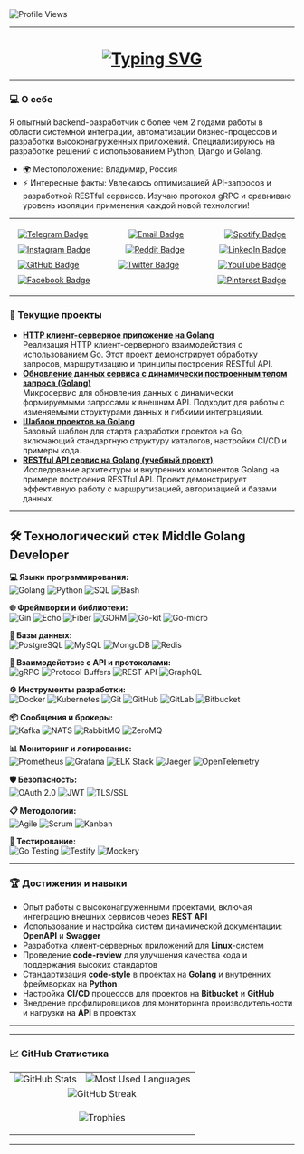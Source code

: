 <img src="https://komarev.com/ghpvc/?username=ako10sei&style=flat-square&color=blue" alt="Profile Views" />

---

<h1 align = "center">
<a href="https://git.io/typing-svg"><img src="https://readme-typing-svg.demolab.com?font=Fira+Code&size=90&duration=2000&pause=1000&color=1FF724&background=000000F0&center=true&vCenter=true&multiline=true&width=1920&height=384&lines=Привет!;Меня+зовут+Александр+;Golang+developer" alt="Typing SVG" /></a>
</h1>

---

### 💻 О себе
Я опытный backend-разработчик с более чем 2 годами работы в области системной интеграции, автоматизации бизнес-процессов и разработки высоконагруженных приложений. Специализируюсь на разработке решений с использованием Python, Django и Golang.

- 🌍 Местоположение: Владимир, Россия
- ⚡ Интересные факты: Увлекаюсь оптимизацией API-запросов и разработкой RESTful сервисов. Изучаю протокол gRPC и сравниваю уровень изоляции применения каждой новой технологии!

---

<p align="center" style="display: flex; justify-content: space-between; flex-wrap: wrap; padding: 0 10px;">
  <a href="https://t.me/akkkotensssei">
    <img src="https://img.shields.io/badge/-Telegram-2CA5E0?style=flat&logo=telegram&logoColor=white" alt="Telegram Badge" style="margin: 5px;" />
  </a>
  <a href="mailto:sashalom666@gmail.com">
    <img src="https://img.shields.io/badge/-Email-D14836?style=flat&logo=gmail&logoColor=white" alt="Email Badge" style="margin: 5px;" />
  </a>
  <a href="https://open.spotify.com/user/31v73pd2krvezqncs6todeehcx7m">
    <img src="https://img.shields.io/badge/-Spotify-1DB954?style=flat&logo=spotify&logoColor=white" alt="Spotify Badge" style="margin: 5px;" />
  </a>
  <a href="https://www.instagram.com/a.gubanovkin/">
    <img src="https://img.shields.io/badge/-Instagram-E4405F?style=flat&logo=instagram&logoColor=white" alt="Instagram Badge" style="margin: 5px;" />
  </a>
  <a href="https://www.reddit.com/user/ako10sei/">
    <img src="https://img.shields.io/badge/-Reddit-FF4500?style=flat&logo=reddit&logoColor=white" alt="Reddit Badge" style="margin: 5px;" />
  </a>
  <a href="https://www.youtube.com/watch?v=dQw4w9WgXcQ">
    <img src="https://img.shields.io/badge/-LinkedIn-0077B5?style=flat&logo=linkedin&logoColor=white" alt="LinkedIn Badge" style="margin: 5px;" />
  </a>
  <a href="https://www.youtube.com/watch?v=dQw4w9WgXcQ">
    <img src="https://img.shields.io/badge/-GitHub-181717?style=flat&logo=github&logoColor=white" alt="GitHub Badge" style="margin: 5px;" />
  </a>
  <a href="https://www.youtube.com/watch?v=dQw4w9WgXcQ">
    <img src="https://img.shields.io/badge/-Twitter-1DA1F2?style=flat&logo=twitter&logoColor=white" alt="Twitter Badge" style="margin: 5px;" />
  </a>
  <a href="https://www.youtube.com/watch?v=dQw4w9WgXcQ">
    <img src="https://img.shields.io/badge/-YouTube-FF0000?style=flat&logo=youtube&logoColor=white" alt="YouTube Badge" style="margin: 5px;" />
  </a>
  <a href="https://www.youtube.com/watch?v=dQw4w9WgXcQ">
    <img src="https://img.shields.io/badge/-Facebook-1877F2?style=flat&logo=facebook&logoColor=white" alt="Facebook Badge" style="margin: 5px;" />
  </a>
  <a href="https://www.youtube.com/watch?v=dQw4w9WgXcQ">
    <img src="https://img.shields.io/badge/-Pinterest-E60023?style=flat&logo=pinterest&logoColor=white" alt="Pinterest Badge" style="margin: 5px;" />
  </a>
</p>

---

<h3>🚀 Текущие проекты</h3>

<ul>
  <li>
    <strong><a href="https://github.com/ako10sei/goHTTP">HTTP клиент-серверное приложение на Golang</a></strong><br>
    Реализация HTTP клиент-серверного взаимодействия с использованием Go. Этот проект демонстрирует обработку запросов, маршрутизацию и принципы построения RESTful API.
  </li>
  <li>
    <strong><a href="https://github.com/ako10sei/updateDataService">Обновление данных сервиса с динамически построенным телом запроса (Golang)</a></strong><br>
    Микросервис для обновления данных с динамически формируемыми запросами к внешним API. Подходит для работы с изменяемыми структурами данных и гибкими интеграциями.
  </li>
  <li>
    <strong><a href="https://github.com/ako10sei/GolangBaseTemplate">Шаблон проектов на Golang</a></strong><br>
    Базовый шаблон для старта разработки проектов на Go, включающий стандартную структуру каталогов, настройки CI/CD и примеры кода.
  </li>
  <li>
    <strong><a href="https://github.com/ako10sei/RESTFullGolang">RESTful API сервис на Golang (учебный проект)</a></strong><br>
    Исследование архитектуры и внутренних компонентов Golang на примере построения RESTful API. Проект демонстрирует эффективную работу с маршрутизацией, авторизацией и базами данных.
  </li>
</ul>

---

<h2> 🛠️ Технологический стек Middle Golang Developer </h2>

<p>
  <strong>💻 Языки программирования:</strong> <br>
  <img src="https://img.shields.io/badge/Go-00ADD8?style=for-the-badge&logo=go&logoColor=white" alt="Golang">
  <img src="https://img.shields.io/badge/Python-3776AB?style=for-the-badge&logo=python&logoColor=white" alt="Python">
  <img src="https://img.shields.io/badge/SQL-003B57?style=for-the-badge&logo=postgresql&logoColor=white" alt="SQL">
  <img src="https://img.shields.io/badge/Bash-4EAA25?style=for-the-badge&logo=gnubash&logoColor=white" alt="Bash">
</p>

<p>
  <strong>🌐 Фреймворки и библиотеки:</strong> <br>
  <img src="https://img.shields.io/badge/Gin-00ADD8?style=for-the-badge&logo=go&logoColor=white" alt="Gin">
  <img src="https://img.shields.io/badge/Echo-00ADD8?style=for-the-badge&logo=go&logoColor=white" alt="Echo">
  <img src="https://img.shields.io/badge/Fiber-00ADD8?style=for-the-badge&logo=go&logoColor=white" alt="Fiber">
  <img src="https://img.shields.io/badge/GORM-00ADD8?style=for-the-badge&logo=go&logoColor=white" alt="GORM">
  <img src="https://img.shields.io/badge/go--kit-00ADD8?style=for-the-badge&logo=go&logoColor=white" alt="Go-kit">
  <img src="https://img.shields.io/badge/go--micro-00ADD8?style=for-the-badge&logo=go&logoColor=white" alt="Go-micro">
</p>

<p>
  <strong>💾 Базы данных:</strong> <br>
  <img src="https://img.shields.io/badge/PostgreSQL-336791?style=for-the-badge&logo=postgresql&logoColor=white" alt="PostgreSQL">
  <img src="https://img.shields.io/badge/MySQL-4479A1?style=for-the-badge&logo=mysql&logoColor=white" alt="MySQL">
  <img src="https://img.shields.io/badge/MongoDB-47A248?style=for-the-badge&logo=mongodb&logoColor=white" alt="MongoDB">
  <img src="https://img.shields.io/badge/Redis-DC382D?style=for-the-badge&logo=redis&logoColor=white" alt="Redis">
</p>

<p>
  <strong>🚀 Взаимодействие с API и протоколами:</strong> <br>
  <img src="https://img.shields.io/badge/gRPC-4285F4?style=for-the-badge&logo=grpc&logoColor=white" alt="gRPC">
  <img src="https://img.shields.io/badge/Protocol Buffers-4285F4?style=for-the-badge&logo=grpc&logoColor=white" alt="Protocol Buffers">
  <img src="https://img.shields.io/badge/REST-02569B?style=for-the-badge&logo=rest&logoColor=white" alt="REST API">
  <img src="https://img.shields.io/badge/GraphQL-E10098?style=for-the-badge&logo=graphql&logoColor=white" alt="GraphQL">
</p>

<p>
  <strong>⚙️ Инструменты разработки:</strong> <br>
  <img src="https://img.shields.io/badge/Docker-2496ED?style=for-the-badge&logo=docker&logoColor=white" alt="Docker">
  <img src="https://img.shields.io/badge/Kubernetes-326CE5?style=for-the-badge&logo=kubernetes&logoColor=white" alt="Kubernetes">
  <img src="https://img.shields.io/badge/Git-F05032?style=for-the-badge&logo=git&logoColor=white" alt="Git">
  <img src="https://img.shields.io/badge/GitHub-181717?style=for-the-badge&logo=github&logoColor=white" alt="GitHub">
  <img src="https://img.shields.io/badge/GitLab-FC6D26?style=for-the-badge&logo=gitlab&logoColor=white" alt="GitLab">
  <img src="https://img.shields.io/badge/Bitbucket-0052CC?style=for-the-badge&logo=bitbucket&logoColor=white" alt="Bitbucket">
</p>

<p>
  <strong>📦 Сообщения и брокеры:</strong> <br>
  <img src="https://img.shields.io/badge/Apache%20Kafka-231F20?style=for-the-badge&logo=apachekafka&logoColor=white" alt="Kafka">
  <img src="https://img.shields.io/badge/NATS-199bfc?style=for-the-badge&logo=nats&logoColor=white" alt="NATS">
  <img src="https://img.shields.io/badge/RabbitMQ-FF6600?style=for-the-badge&logo=rabbitmq&logoColor=white" alt="RabbitMQ">
  <img src="https://img.shields.io/badge/ZeroMQ-DF0000?style=for-the-badge&logo=zeromq&logoColor=white" alt="ZeroMQ">
</p>

<p>
  <strong>📊 Мониторинг и логирование:</strong> <br>
  <img src="https://img.shields.io/badge/Prometheus-E6522C?style=for-the-badge&logo=prometheus&logoColor=white" alt="Prometheus">
  <img src="https://img.shields.io/badge/Grafana-F46800?style=for-the-badge&logo=grafana&logoColor=white" alt="Grafana">
  <img src="https://img.shields.io/badge/ELK%20Stack-005571?style=for-the-badge&logo=elasticsearch&logoColor=white" alt="ELK Stack">
  <img src="https://img.shields.io/badge/Jaeger-0091DA?style=for-the-badge&logo=jaeger&logoColor=white" alt="Jaeger">
  <img src="https://img.shields.io/badge/OpenTelemetry-3A33D1?style=for-the-badge&logo=opentelemetry&logoColor=white" alt="OpenTelemetry">
</p>

<p>
  <strong>🛡️ Безопасность:</strong> <br>
  <img src="https://img.shields.io/badge/OAuth-4285F4?style=for-the-badge&logo=oauth&logoColor=white" alt="OAuth 2.0">
  <img src="https://img.shields.io/badge/JWT-000000?style=for-the-badge&logo=jsonwebtokens&logoColor=white" alt="JWT">
  <img src="https://img.shields.io/badge/TLS-003366?style=for-the-badge&logo=tls&logoColor=white" alt="TLS/SSL">
</p>

<p>
  <strong>📋 Методологии:</strong> <br>
  <img src="https://img.shields.io/badge/Agile-007ACC?style=for-the-badge&logo=agile&logoColor=white" alt="Agile">
  <img src="https://img.shields.io/badge/Scrum-6DB33F?style=for-the-badge&logo=scrumalliance&logoColor=white" alt="Scrum">
  <img src="https://img.shields.io/badge/Kanban-00BFFF?style=for-the-badge&logo=kanban&logoColor=white" alt="Kanban">
</p>

<p>
  <strong>🧪 Тестирование:</strong> <br>
  <img src="https://img.shields.io/badge/Go_Testing-00ADD8?style=for-the-badge&logo=go&logoColor=white" alt="Go Testing">
  <img src="https://img.shields.io/badge/Testify-00ADD8?style=for-the-badge&logo=go&logoColor=white" alt="Testify">
  <img src="https://img.shields.io/badge/Mockery-00ADD8?style=for-the-badge&logo=go&logoColor=white" alt="Mockery">
</p>

---

<h3>🏆 Достижения и навыки</h3>

<ul>
  <li>Опыт работы с высоконагруженными проектами, включая интеграцию внешних сервисов через <strong>REST API</strong></li>
  <li>Использование и настройка систем динамической документации: <strong>OpenAPI</strong> и <strong>Swagger</strong></li>
  <li>Разработка клиент-серверных приложений для <strong>Linux</strong>-систем</li>
  <li>Проведение <strong>code-review</strong> для улучшения качества кода и поддержания высоких стандартов</li>
  <li>Стандартизация <strong>code-style</strong> в проектах на <strong>Golang</strong> и внутренних фреймворках на <strong>Python</strong></li>
  <li>Настройка <strong>CI/CD</strong> процессов для проектов на <strong>Bitbucket</strong> и <strong>GitHub</strong></li>
  <li>Внедрение профилировщиков для мониторинга производительности и нагрузки на <strong>API</strong> в проектах</li>
</ul>

---

---

### 📈 GitHub Статистика

<div align="center">
  <table>
    <tr>
      <td>
        <img src="https://github-readme-stats.vercel.app/api?username=ako10sei&show_icons=true&theme=radical" alt="GitHub Stats" />
      </td>
      <td>
        <img src="https://github-readme-stats.vercel.app/api/top-langs/?username=ako10sei&layout=compact&theme=radical" alt="Most Used Languages" />
      </td>
    </tr>
    <tr>
      <td colspan="2" align="center">
        <img src="https://github-readme-streak-stats.herokuapp.com/?user=ako10sei&theme=radical" alt="GitHub Streak" />
      </td>
    </tr>
    <tr>
      <td colspan="2" align="center">
        <p align="center">
          <img src="https://github-profile-trophy.vercel.app/?username=ako10sei&theme=darkhub&column=3&margin-w=15&margin-h=15" alt="Trophies" />
        </p>
      </td>
    </tr>
  </table>
</div>

---
